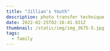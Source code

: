 ```yaml
---
title: "Jillian's Youth"
description: photo transfer technique
date: 2022-02-25T02:16:41.931Z
thumbnail: /static/img/img_3675-5.jpg
tags:
  - family
---
```

